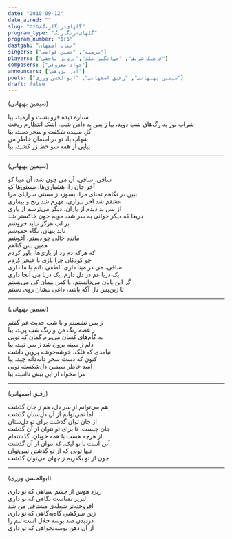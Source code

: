 ```yaml
---
date: "2010-09-12"
date_aired: ""
slug: "گلهای-رنگارنگ/۵۶۵"
program_type: "گلهای-رنگارنگ"
program_number: "۵۶۵"
dastgah: "بیات اصفهان"
singers: ["مرضیه", "حسین قوامی"]
players: ["فرهنگ شریف", "جهانگیر ملک","پرویز یاحقی"]
composers: ["جواد معروفی"]
announcers: ["آذر پژوهش"]
poets: ["سیمین بهبهانی", "رفیق اصفهانی", "ابوالحسن ورزی"]
draft: false
---
```


(سیمین بهبهانی)  

ستاره دیده فرو بست و آرمید، بیا  
شراب نور به رگ‌های شب دوید، بیا 
ز بس به دامن شب، اشک انتظارم ریخت  
گلِ سپیده شکفت و سحر دمید، بیا  
شهابِ یاد تو در آسمانِ خاطر من  
پیاپی از همه سو خط زر کشید، بیا  

---

(سیمین بهبهانی)

ساقی، ساقی، آن می چون شد، آن مینا کو  
آخر جان را، هشیاری‌ها، مستی‌ها کو  
ببین در نگاهم تمنای مرا، بسوزد ز مستی سراپای مرا  
عشقم شد آخر بیزاری، مهرم شد رنج و بیماری  
از بس بد دیدم از یاران، دیگر می‌ترسم از یاری  
دریغا که دیگر جوانی به سر شد، مویم چون خاکستر شد  
بر لب هرگز نیاید خروشم  
نالد پنهان، نگاه خموشم  
مانده خالی چو دستم، آغوشم  
همین بس گناهم  
که هرکه دم زد از یاری‌ها، باور کردم  
چو کودکان چرا بازی با خنجر کردم  
ساقی، می در مینا داری، لطفی دانم با ما داری  
یک دریا غم در دل دارم، یک دریا مِی آنجا داری  
گر این پایان می‌دانستم، با کس پیمان کی می‌بستم  
تا زین‌پس دل آگه باشد، داغی بنشان روی دستم

---

(سیمین بهبهانی)

ز بس نشستم و با شب حدیث غم گفتم  
ز غصه رنگ من و رنگ شب پرید، بیا  
به گام‌های کسان می‌برم گمان که تویی  
دلم ز سینه برون شد ز بس تپید، بیا  
نیامدی که فلک، خوشه‌خوشه پروین داشت   
کنون که دست سحر دانه‌دانه چید، بیا   
امید خاطر سیمین دل‌شکسته تویی  
مرا مخواه از این بیش ناامید، بیا

---

(رفیق اصفهانی)

هم می‌توانم از سر دل، هم ز جان گذشت  
اما نمی‌توانم از آن دل‌ستان گذشت  
از جان توان گذشت برای تو دل‌ستان  
جان چیست، تا برای تو نتوان از آن گذشت  
از هرچه هست با همه خوبان، گذشته‌ام  
آنی است با تو لیک، که نتوان از آن گذشت  
تنها تویی که از تو گذشتن نمی‌توان  
چون از تو بگذریم ز جهان می‌توان گذشت

---

(ابوالحسن ورزی)

ریزد هوس از چشم سیاهی که تو داری  
لبریز تمناست نگاهی که تو داری  
افروخته‌تر شعله‌ی مشتاقی من شد  
زین سرکشی گاه‌به‌گاهی که تو داری  
دزدیدن صد بوسه حلال است لبم را  
از آن دهن بوسه‌نخواهی که تو داری